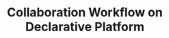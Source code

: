 ---
pricing: true
topsubtitle: 
title: Collaboration Workflow on Declarative Platform
tagline: Clone and import public libraries, reuse and customize everything effectively and efficiently. Start with a free Starter and upgrade later if you need more. 

cards:
    - package: Starter
      price: $99
      badge: per year
      tagline: For developer team and freelancers, who want building and sharing
      features:
                -  Public Projects
                -  Public Libraries
                -  CUI Components
                -  Single Language
                -  Hosting Backoffice
                -  Basic NLU Model
                -  Limited Integration
                -  Community Support
      footertagline: Free projects are paused after 1 week of inactivity
      buttonText: Add Starter Plan
      link: /guide/

    - package: Team
      price: $49 
      badge: per mo per user
      tagline: For growing teams and agencies who want stronger permissions
      features:
                - 'Everything included in Starter and:'
                - Collaboration Workflow
                - Private Projects
                - Multi Language
                - Omni Channel
                - Hosting Support
                - Private Deployed
                - Advanced NLU Model
      footertagline: Free projects are paused after 1 week of inactivity
      buttonText: Add Team Plan
      link: /guide/

    - package: Case Based
      price: Custom
      badge: 
      tagline: Bring enterprise-level security, compliance and flexible deployment
      features:
                - 'Everything included in Team and: '
                - Different mode NLU Model
                - Remove OpenCUI Branding
                - Custom Integrations
                - Advanced security, performance and customer success
      footertagline: Free projects are paused after 1 week of inactivity
      buttonText: Contact Us
      link: /guide/
---